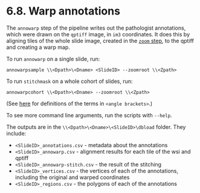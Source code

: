 # 6.8. Warp annotations

The `annowarp` step of the pipeline writes out the pathologist annotations,
which were drawn on the `qptiff` image, in `im3` coordinates.  It does this
by aligning tiles of the whole slide image, created in the [`zoom` step](../zoom#64-zoom),
to the qptiff and creating a warp map.

To run `annowarp` on a single slide, run:
```
annowarpsample \\<Dpath>\<Dname> <SlideID> --zoomroot \\<Zpath>
```

To run `stitchmask` on a whole cohort of slides, run:
```
annowarpcohort \\<Dpath>\<Dname> --zoomroot \\<Zpath>
```
(See [here](../../scans/docs/Definitions.md#43-definitions) for definitions
of the terms in `<angle brackets>`.)

To see more command line arguments, run the scripts with `--help`.

The outputs are in the `\\<Dpath>\<Dname>\<SlideID>\dbload` folder.
They include:
- `<SlideID>_annotations.csv` - metadata about the annotations
- `<SlideID>_annowarp.csv` - alignment results for each tile of the wsi and qptiff
- `<SlideID>_annowarp-stitch.csv` - the result of the stitching
- `<SlideID>_vertices.csv` - the vertices of each of the annotations, including the original and warped coordinates
- `<SlideID>_regions.csv` - the polygons of each of the annotations
